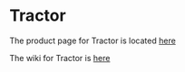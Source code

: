 # Tractor

The product page for Tractor is located [here](https://quantasylum.com/collections/software/products/tractor)

The wiki for Tractor is [here](https://github.com/QuantAsylum/Tractor/wiki)
